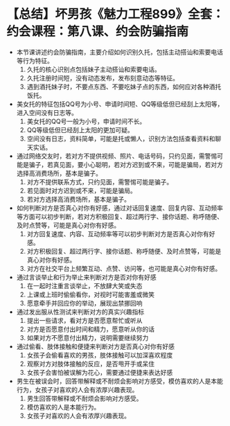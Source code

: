 # 【总结】坏男孩《魅力工程899》全套：约会课程：第八课、约会防骗指南

-   本节课讲述约会防骗指南，主要介绍如何识别久托，包括主动搭讪和索要电话等行为特征。
    1.  久托的核心识别点包括妹子主动搭讪和索要电话。
    2.  久托注册时间短，没有动态发布，发布刻意动态等特征。
    3.  遇到酒托妹子时，不要点东西、不要吃妹子点的东西，如何应对各种酒托饭托。
-   美女托的特征包括QQ号为小号、申请时间短、QQ等级低但已经刮上太阳等，进入空间没有日志等。
    1.  美女托的QQ号一般为小号，申请时间不长。
    2.  QQ等级低但已经刮上太阳的更加可疑。
    3.  空间没有日志，资料简单，可能是托或懒人，识别方法包括查看资料和聊天实话。
-   通过网络交友时，若对方不提供视频、照片、电话号码，只约见面，需警惕可能是骗子，若真见面，要小心聪明，若对方迟到或不来，可能是骗局，若对方选择高消费场所，基本是骗子。
    1.  对方不提供联系方式，只约见面，需警惕可能是骗子。
    2.  若见面时对方迟到或不来，可能是骗局。
    3.  若对方选择高消费场所，基本是骗子。
-   如何判断对方是否真心对你有好感，通过对话回复速度、回复内容、互动频率等方面可以初步判断，若对方积极回复、超过两行字、接你话题、称呼随便、及时点赞等，可能是真心对你有好感。
    1.  对方回复速度、内容、互动频率等可以初步判断对方是否真心对你有好感。
    2.  对方积极回复、超过两行字、接你话题、称呼随便、及时点赞等，可能是真心对你有好感。
    3.  对方在社交平台上频繁互动、点赞、访问等，也可能是真心对你有好感。
-   通过言谈举止和行为举止来判断对方是否对你有好感
    1.  在一起时注重言谈举止，不放肆大笑或失态
    2.  上课或上班时偷偷看你，对视时可能害羞或微笑
    3.  愿意牵手并回应你的举动，展现出禁挪回响
-   通过发出服从性测试来判断对方的真实兴趣指标
    1.  提出一些请求，看对方是否愿意帮忙或听从
    2.  对方是否愿意付出时间和精力，愿意听从你的话
    3.  如果对方不愿意付出精力，说明需要继续努力
-   通过偷看、肢体接触和便捷来判断对方是否真心对你有好感
    1.  女孩子会偷看喜欢的男孩，肢体接触可以加深喜欢程度
    2.  观察对方对肢体接触的反应，是否甩开手或呆住
    3.  女孩子会害怕被误解为花心，需要通过便捷来表达好感
-   男生在被误会时，回答带解释或不耐烦会影响对方感受，模仿喜欢的人是本能行为，女孩子对喜欢的人会有浓厚兴趣表现。
    1.  男生回答带解释或不耐烦会影响对方感受。
    2.  模仿喜欢的人是本能行为。
    3.  女孩子对喜欢的人会有浓厚兴趣表现。